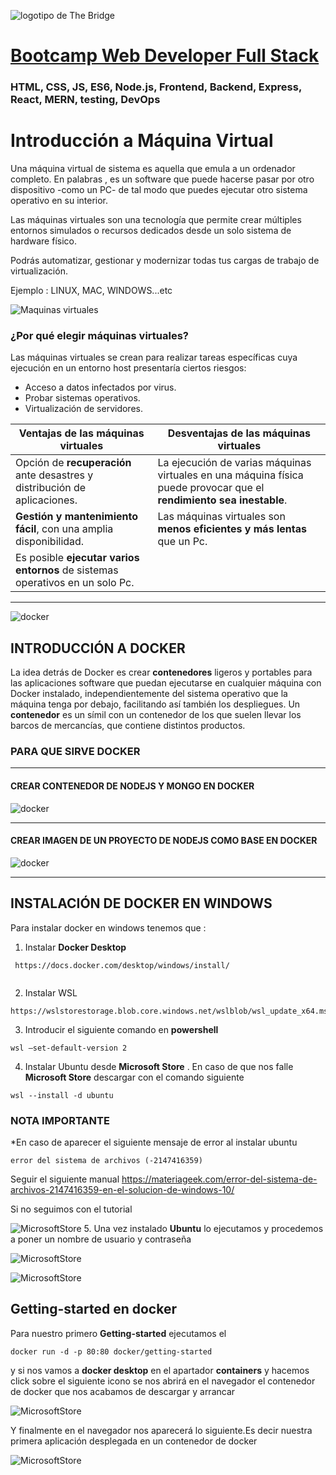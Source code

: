 ![logotipo de The Bridge](https://user-images.githubusercontent.com/27650532/77754601-e8365180-702b-11ea-8bed-5bc14a43f869.png  "logotipo de The Bridge")


# [Bootcamp Web Developer Full Stack](https://www.thebridge.tech/bootcamps/bootcamp-fullstack-developer/)

### HTML, CSS,  JS, ES6, Node.js, Frontend, Backend, Express, React, MERN, testing, DevOps

# Introducción a Máquina Virtual
  
Una máquina virtual de sistema es aquella que emula a un ordenador completo. En palabras  , es un software que puede hacerse pasar por otro dispositivo -como un PC- de tal modo que puedes ejecutar otro sistema operativo en su interior.

Las máquinas virtuales son una tecnología que permite crear múltiples entornos simulados o recursos dedicados desde un solo sistema de hardware físico. 

Podrás automatizar, gestionar y modernizar todas tus cargas de trabajo de virtualización.

Ejemplo : LINUX, MAC, WINDOWS...etc

![Maquinas virtuales](../assets/vm.jpg)
 
### ¿Por qué elegir máquinas virtuales?
 
Las máquinas virtuales se crean para realizar tareas específicas cuya ejecución en un entorno host presentaría ciertos riesgos:
- Acceso a datos infectados por virus.
- Probar sistemas operativos.
- Virtualización de servidores.



| **Ventajas de las máquinas virtuales** | **Desventajas de las máquinas virtuales**|
| -- | -- | 
| Opción de **recuperación** ante desastres y distribución de aplicaciones. | La ejecución de varias máquinas virtuales en una máquina física puede provocar que el **rendimiento sea inestable**.| 
|**Gestión y mantenimiento fácil**, con una amplia disponibilidad.| Las máquinas virtuales son **menos eficientes y más lentas** que un Pc.|
| Es posible **ejecutar varios entornos** de sistemas operativos en un solo Pc.|
* **
![docker](../assets/docker.png)
## INTRODUCCIÓN A DOCKER
La idea detrás de Docker es crear **contenedores** ligeros y portables para las aplicaciones software que puedan ejecutarse en cualquier máquina con Docker instalado, independientemente del sistema operativo que la máquina tenga por debajo, facilitando así también los despliegues.
Un **contenedor** es un símil con un contenedor de los que suelen llevar los barcos de mercancías, que contiene distintos productos.

### PARA QUE SIRVE DOCKER

 * * *
#### CREAR CONTENEDOR DE NODEJS Y MONGO EN DOCKER 
 
![docker](../assets/schemadocker.jpg)


* * * 
#### CREAR IMAGEN DE UN PROYECTO DE NODEJS COMO BASE EN DOCKER

![docker](../assets/dockerfile.jpg)

* * *

 


 



## INSTALACIÓN DE DOCKER EN WINDOWS
Para instalar docker en windows tenemos que :

 1. Instalar **Docker Desktop**
```url
 https://docs.docker.com/desktop/windows/install/
  
```
2. Instalar  WSL
```
https://wslstorestorage.blob.core.windows.net/wslblob/wsl_update_x64.msi

```
3. Introducir el siguiente comando en **powershell**



 
```
wsl –set-default-version 2
```

4. Instalar Ubuntu desde **Microsoft Store** . En caso de que nos falle **Microsoft Store** descargar con el comando siguiente

```
wsl --install -d ubuntu
```


### NOTA IMPORTANTE
*En caso de aparecer el siguiente mensaje de error al instalar ubuntu
```
error del sistema de archivos (-2147416359)
 ```
Seguir el siguiente manual  https://materiageek.com/error-del-sistema-de-archivos-2147416359-en-el-solucion-de-windows-10/

Si no seguimos con el tutorial
 



![MicrosoftStore](../assets/ubuntuwsl.png  )
5. Una vez instalado **Ubuntu** lo ejecutamos y procedemos a poner un nombre de usuario y contraseña

![MicrosoftStore](../assets/login.png  )
 
 ![MicrosoftStore](../assets/login2.png  )
 
## Getting-started en docker
Para nuestro primero **Getting-started** ejecutamos el  

 ```
docker run -d -p 80:80 docker/getting-started
```



 
 y si nos vamos a **docker desktop** en el apartador **containers** y hacemos click sobre el siguiente icono se nos abrirá en el navegador el contenedor de docker que nos acabamos de descargar y arrancar

  ![MicrosoftStore](../assets/openbw.png  )

Y  finalmente en el navegador nos aparecerá lo siguiente.Es decir nuestra primera aplicación desplegada en un contenedor de docker

  ![MicrosoftStore](../assets/gs.png  )



 